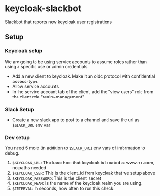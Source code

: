 # keycloak-slackbot

Slackbot that reports new keycloak user registrations

## Setup

### Keycloak setup

We are going to be using service accounts to assume roles rather than using a specific use or admin credentials

- Add a new client to keycloak. Make it an oidc protocol with confidential access-type.
- Allow service accounts
- In the service account tab of the client, add the "view users" role from the client role "realm-management"

### Slack Setup

- Create a new slack app to post to a channel and save the url as `$SLACK_URL` env var

### Dev setup

You need 5 more (in addition to `$SLACK_URL`) env vars of information to debug.

1. `$KEYCLOAK_URL`: The base host that keycloak is located at www.<>.com, no paths needed
2. `$KEYCLOAK_USER`: This is the client_id from keycloak that we setup above
3. `$KEYCLOAK_PASSWORD`: This is the client_secret
4. `$KEYCLOAK_REAM`: Is the name of the keycloak realm you are using.
5. `$INTERVAL`: In seconds, how often to run this check.

